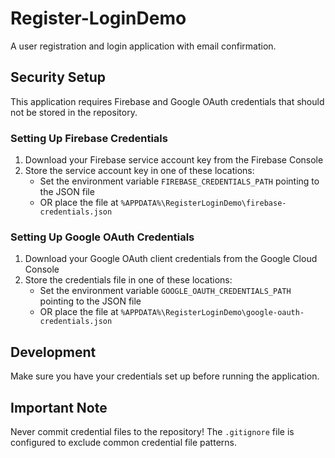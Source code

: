 # Register-LoginDemo

A user registration and login application with email confirmation.

## Security Setup

This application requires Firebase and Google OAuth credentials that should not be stored in the repository.

### Setting Up Firebase Credentials

1. Download your Firebase service account key from the Firebase Console
2. Store the service account key in one of these locations:
   - Set the environment variable `FIREBASE_CREDENTIALS_PATH` pointing to the JSON file
   - OR place the file at `%APPDATA%\RegisterLoginDemo\firebase-credentials.json`

### Setting Up Google OAuth Credentials

1. Download your Google OAuth client credentials from the Google Cloud Console
2. Store the credentials file in one of these locations:
   - Set the environment variable `GOOGLE_OAUTH_CREDENTIALS_PATH` pointing to the JSON file
   - OR place the file at `%APPDATA%\RegisterLoginDemo\google-oauth-credentials.json`

## Development

Make sure you have your credentials set up before running the application.

## Important Note

Never commit credential files to the repository! The `.gitignore` file is configured to exclude common credential file patterns.
